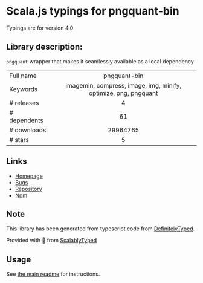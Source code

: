 
# Scala.js typings for pngquant-bin

Typings are for version 4.0

## Library description:
`pngquant` wrapper that makes it seamlessly available as a local dependency

|                    |                 |
| ------------------ | :-------------: |
| Full name          | pngquant-bin |
| Keywords           | imagemin, compress, image, img, minify, optimize, png, pngquant |
| # releases         | 4 |
| # dependents       | 61 |
| # downloads        | 29964765 |
| # stars            | 5 |

## Links
- [Homepage](https://github.com/imagemin/pngquant-bin#readme)
- [Bugs](https://github.com/imagemin/pngquant-bin/issues)
- [Repository](https://github.com/imagemin/pngquant-bin)
- [Npm](https://www.npmjs.com/package/pngquant-bin)
    


## Note
This library has been generated from typescript code from [DefinitelyTyped](https://definitelytyped.org).

Provided with :purple_heart: from [ScalablyTyped](https://github.com/oyvindberg/ScalablyTyped)

## Usage
See [the main readme](../../readme.md) for instructions.



